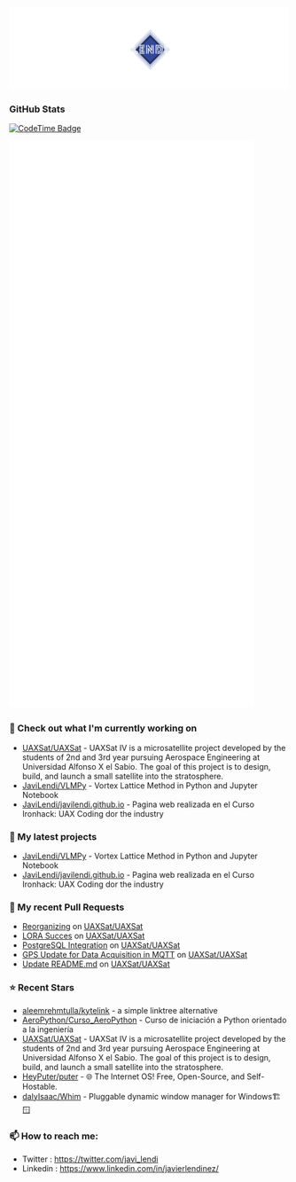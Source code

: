 <p align="center"><img src="https://github.com/JaviLendi/JaviLendi/blob/8b092c87149dd909d30b5835611e526b4a3b976d/logo.png" /></p>

### GitHub Stats

[![CodeTime Badge](https://img.shields.io/endpoint?style=for-the-badge&color=222&url=https%3A%2F%2Fapi.codetime.dev%2Fshield%3Fid%3D25485%26project%3D%26in=0)](https://codetime.dev)

<p align="left"><img src="https://raw.githubusercontent.com/JaviLendi/JaviLendi/main/github-metrics.svg" /></p>

### 👷 Check out what I'm currently working on

- [UAXSat/UAXSat](https://github.com/UAXSat/UAXSat) - UAXSat IV is a microsatellite project developed by the students of 2nd and 3rd year pursuing Aerospace Engineering at Universidad Alfonso X el Sabio. The goal of this project is to design, build, and launch a small satellite into the stratosphere.
- [JaviLendi/VLMPy](https://github.com/JaviLendi/VLMPy) - Vortex Lattice Method in Python and Jupyter Notebook
- [JaviLendi/javilendi.github.io](https://github.com/JaviLendi/javilendi.github.io) - Pagina web realizada en el Curso Ironhack: UAX Coding dor the industry
### 🌱 My latest projects

- [JaviLendi/VLMPy](https://github.com/JaviLendi/VLMPy) - Vortex Lattice Method in Python and Jupyter Notebook
- [JaviLendi/javilendi.github.io](https://github.com/JaviLendi/javilendi.github.io) - Pagina web realizada en el Curso Ironhack: UAX Coding dor the industry
### 🔨 My recent Pull Requests

- [Reorganizing](https://github.com/UAXSat/UAXSat/pull/32) on [UAXSat/UAXSat](https://github.com/UAXSat/UAXSat)
- [LORA Succes](https://github.com/UAXSat/UAXSat/pull/31) on [UAXSat/UAXSat](https://github.com/UAXSat/UAXSat)
- [ PostgreSQL Integration](https://github.com/UAXSat/UAXSat/pull/29) on [UAXSat/UAXSat](https://github.com/UAXSat/UAXSat)
- [GPS Update for Data Acquisition in MQTT](https://github.com/UAXSat/UAXSat/pull/28) on [UAXSat/UAXSat](https://github.com/UAXSat/UAXSat)
- [Update README.md](https://github.com/UAXSat/UAXSat/pull/27) on [UAXSat/UAXSat](https://github.com/UAXSat/UAXSat)
### ⭐ Recent Stars

- [aleemrehmtulla/kytelink](https://github.com/aleemrehmtulla/kytelink) - a simple linktree alternative
- [AeroPython/Curso_AeroPython](https://github.com/AeroPython/Curso_AeroPython) - Curso de iniciación a Python orientado a la ingeniería
- [UAXSat/UAXSat](https://github.com/UAXSat/UAXSat) - UAXSat IV is a microsatellite project developed by the students of 2nd and 3rd year pursuing Aerospace Engineering at Universidad Alfonso X el Sabio. The goal of this project is to design, build, and launch a small satellite into the stratosphere.
- [HeyPuter/puter](https://github.com/HeyPuter/puter) - 🌐 The Internet OS! Free, Open-Source, and Self-Hostable.
- [dalyIsaac/Whim](https://github.com/dalyIsaac/Whim) - Pluggable dynamic window manager for Windows🏗️🪟
### 📫 How to reach me:
  - Twitter   : <https://twitter.com/javi_lendi>
  - Linkedin   : <https://www.linkedin.com/in/javierlendinez/>
